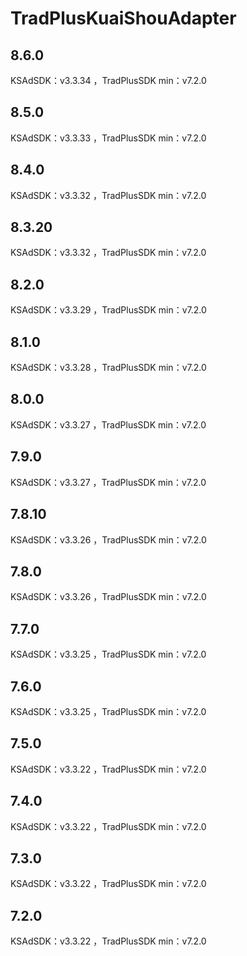 # TradPlusKuaiShouAdapter

## 8.6.0

KSAdSDK：v3.3.34 ，TradPlusSDK min：v7.2.0

## 8.5.0

KSAdSDK：v3.3.33 ，TradPlusSDK min：v7.2.0

## 8.4.0

KSAdSDK：v3.3.32 ，TradPlusSDK min：v7.2.0

## 8.3.20

KSAdSDK：v3.3.32 ，TradPlusSDK min：v7.2.0

## 8.2.0

KSAdSDK：v3.3.29 ，TradPlusSDK min：v7.2.0

## 8.1.0

KSAdSDK：v3.3.28 ，TradPlusSDK min：v7.2.0

## 8.0.0

KSAdSDK：v3.3.27 ，TradPlusSDK min：v7.2.0

## 7.9.0

KSAdSDK：v3.3.27 ，TradPlusSDK min：v7.2.0

## 7.8.10

KSAdSDK：v3.3.26 ，TradPlusSDK min：v7.2.0

## 7.8.0

KSAdSDK：v3.3.26 ，TradPlusSDK min：v7.2.0

## 7.7.0

KSAdSDK：v3.3.25 ，TradPlusSDK min：v7.2.0

## 7.6.0

KSAdSDK：v3.3.25 ，TradPlusSDK min：v7.2.0

## 7.5.0

KSAdSDK：v3.3.22 ，TradPlusSDK min：v7.2.0

## 7.4.0

KSAdSDK：v3.3.22 ，TradPlusSDK min：v7.2.0

## 7.3.0

KSAdSDK：v3.3.22 ，TradPlusSDK min：v7.2.0

## 7.2.0

KSAdSDK：v3.3.22 ，TradPlusSDK min：v7.2.0